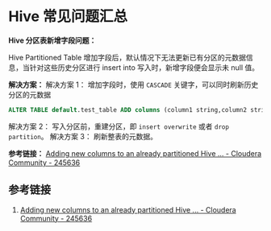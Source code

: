 # Hive 常见问题汇总

**Hive 分区表新增字段问题：**

Hive Partitioned Table 增加字段后，默认情况下无法更新已有分区的元数据信息，当针对这些历史分区进行 insert into 写入时，新增字段便会显示未 null 值。

**解决方案：**
解决方案 1：
增加字段时，使用 `CASCADE` 关键字，可以同时刷新历史分区的元数据
```sql
ALTER TABLE default.test_table ADD columns (column1 string,column2 string) CASCADE; 
```
解决方案 2：
写入分区前，重建分区，即 `insert overwrite` 或者 `drop partition`。
解决方案 3：
刷新整表的元数据。

**参考链接：**
[Adding new columns to an already partitioned Hive ... - Cloudera Community - 245636](https://community.cloudera.com/t5/Community-Articles/Adding-new-columns-to-an-already-partitioned-Hive-table/ta-p/245636)

## 参考链接

1. [Adding new columns to an already partitioned Hive ... - Cloudera Community - 245636](https://community.cloudera.com/t5/Community-Articles/Adding-new-columns-to-an-already-partitioned-Hive-table/ta-p/245636)